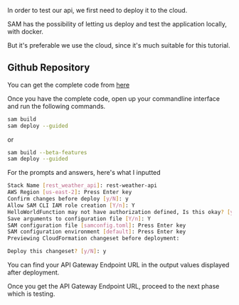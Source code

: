 In order to test our api, we first need to deploy it to the cloud. 

SAM has the possibility of letting us deploy and test the application locally, with docker.

But it's preferable we use the cloud, since it's much suitable for this tutorial.

## Github Repository

You can get the complete code from [here](https://github.com/EducloudHQ/rest_with_sam_python/tree/master)

Once you have the complete code, open up your commandline interface and run the following commands.

```bash
sam build
sam deploy --guided
```

or

```bash
sam build --beta-features
sam deploy --guided
```

For the prompts and answers, here's what I inputted
```bash
Stack Name [rest_weather_api]: rest-weather-api   
AWS Region [us-east-2]: Press Enter key
Confirm changes before deploy [y/N]: y
Allow SAM CLI IAM role creation [Y/n]: Y
HelloWorldFunction may not have authorization defined, Is this okay? [y/N]: y
Save arguments to configuration file [Y/n]: Y
SAM configuration file [samconfig.toml]: Press Enter key
SAM configuration environment [default]: Press Enter key
Previewing CloudFormation changeset before deployment:

Deploy this changeset? [y/N]: y
```
You can find your API Gateway Endpoint URL in the output values displayed after deployment.

Once you get the API Gateway Endpoint URL, proceed to the next phase which is testing.
